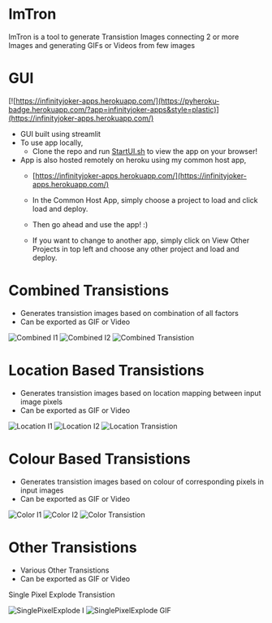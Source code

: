 # ImTron
 ImTron is a tool to generate Transistion Images connecting 2 or more Images and generating GIFs or Videos from few images
 
# GUI
[![https://infinityjoker-apps.herokuapp.com/](https://pyheroku-badge.herokuapp.com/?app=infinityjoker-apps&style=plastic)](https://infinityjoker-apps.herokuapp.com/)

 - GUI built using streamlit
 - To use app locally,
    - Clone the repo and run [StartUI.sh](StartUI.sh) to view the app on your browser!
 - App is also hosted remotely on heroku using my common host app,
    - [https://infinityjoker-apps.herokuapp.com/](https://infinityjoker-apps.herokuapp.com/)

    - In the Common Host App, simply choose a project to load and click load and deploy.

    - Then go ahead and use the app! :)

    - If you want to change to another app, simply click on View Other Projects in top left and choose any other project and load and deploy.

# Combined Transistions
   - Generates transistion images based on combination of all factors
   - Can be exported as GIF or Video
   
   ![Combined I1](DocImages/LocationColorTrans_I1.png)
   ![Combined I2](DocImages/LocationColorTrans_I2.png)
   ![Combined Transistion](DocImages/LocationColorTrans_GIF.gif)
   
# Location Based Transistions
   - Generates transistion images based on location mapping between input image pixels
   - Can be exported as GIF or Video
   
   ![Location I1](DocImages/LocationTrans_I1.png)
   ![Location I2](DocImages/LocationTrans_I2.png)
   ![Location Transistion](DocImages/LocationTrans_GIF.gif)
   
# Colour Based Transistions
   - Generates transistion images based on colour of corresponding pixels in input images
   - Can be exported as GIF or Video
   
   ![Color I1](DocImages/ColorTrans_I1.png)
   ![Color I2](DocImages/ColorTrans_I2.png)
   ![Color Transistion](DocImages/ColorTrans_GIF.gif)
   
# Other Transistions
   - Various Other Transistions
   - Can be exported as GIF or Video
   
   Single Pixel Explode Transistion
   
   ![SinglePixelExplode I](DocImages/SinglePixelExplode_I.png)
   ![SinglePixelExplode GIF](DocImages/SinglePixelExplode_GIF.gif)
